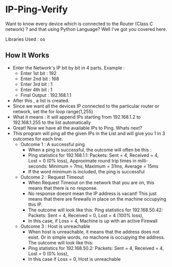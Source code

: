 # IP-Ping-Verify
Want to know every device which is connected to the Router (Class C network) ? and that using Python Language? Well I've got you covered here. 

Libraries Used : os

## How It Works
- Enter the Network's IP bit by bit in 4 parts. Example :
    - Enter 1st bit : 192
    - Enter 2nd bit : 168
    - Enter 3rd bit : 1
    - Enter 4th bit : 1
    - Final Output : 192.168.1.1
- After this , a list is created.
- Since we want all the devices IP connected to the particular router or network, set the for loop range(1,255)
- What it means : It will append IPs starting from 192.168.1.2 to 192.168.1.255 to the list automatically
- Great! Now we have all the available IPs to Ping. Whats next?
- This program will ping all the given IPs in the List and will give you 1 in 3 outcomes for each line.
    - Outcome 1 : A successful ping
        - When a ping is successful, the outcome will often be this :
        - Ping statistics for 192.168.1.1:
          Packets: Sent = 4, Received = 4, Lost = 0 (0% loss),
          Approximate round trip times in milli-seconds:
          Minimum = 7ms, Maximum = 31ms, Average = 15ms
        - If the word minimum is included, the ping is successful
    - Outcome 2 : Request Timeout
        - When Request Timeout on the network that you are on, this means that there is no response.
        - No response doesnt mean the IP address is vacant! This just means that there are firewalls in place on the machine occupying this IP.
        - The outcome will look like this:
          Ping statistics for 192.168.50.42:
          Packets: Sent = 4, Received = 0, Lost = 4 (100% loss),
        - In this case, if Loss = 4, Machine is up with an active Firewall
    - Outcome 3 : Host is unreachable
        - When host is unreachable, it means that the address does not exist. Or in simple words, no machone is occupying the address. The outcome will look like this:
        - Ping statistics for 192.168.50.2:
          Packets: Sent = 4, Received = 4, Lost = 0 (0% loss),
        - In this case if Loss = 0, Host is unreachable
